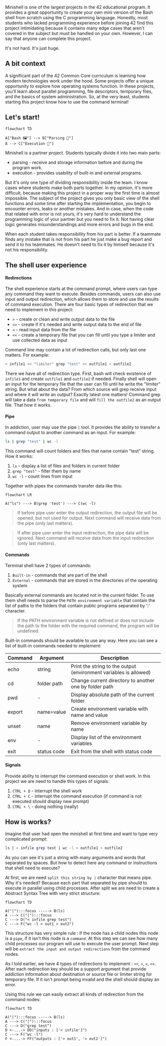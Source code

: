 Minishell is one of the largest projects in the 42 educational program. It provides a great opportunity to create your own mini version of the Bash shell from scratch using the C programming language. Honestly, most students who lacked programming experience before joining 42 find this project intimidating because it contains many edge cases that aren't covered in the subject but must be handled on your own. However, I can say that anyone can complete this project.

It's not hard. It's just huge.  

## A bit context

A significant part of the 42 Common Core curriculum is learning how modern technologies work under the hood. Some projects offer a unique opportunity to explore how operating systems function. In these projects, you’ll learn about parallel programming, file descriptors, temporary files, and the basics of system administration. So, at the very least, students starting this project know how to use the command terminal!

## Let's start!

```mermaid
flowchart TD

A["Bash 🖼️"] --> B["Parsing 📁"]
A --> C["Execution 🔨"]
```

Minishell is a partner project. Students typically divide it into two main parts:
                 
* parsing  - receive and storage information before and during the program work. 
* execution  - provides usability of built-in and external programs. 

But it's only one type of dividing responsibility inside the team. I know cases where students make both parts together. In my opinion, it's more difficult, because making this project in a proper way the first time is almost impossible. The subject of the project gives you only basic view of the shell functions and some time after starting the implementation, you begin to encounter errors, leaks or another mistakes. And in case, when the code that related with error is not yours, it's very hard to understand the programming logic of your partner but you need to fix it. Not having clear logic generates misunderstandings and more errors and bugs in the end.

When each student takes responsibility from his part is better. If a teammate finds any mistake that is not from his part he just make a bug report and send it to his teammates. He doesn't need to fix it by himself because it's not his responsibility.

## The shell user experience

#### Redirections

The shell experience starts at the command prompt, where users can type any command they want to execute. Besides commands, users can also use input and output redirection, which allows them to store and use the results of command execution. There are four basic types of redirection that we need to implement in this project:

- `>` - create or clean and write output data to the file
- `>>` - create if it's needed and write output data to the end of file
- `<` - read input data from the file
- `<<` - create a temporary file that you can fill until you type a limiter and use collected data as input

Command line may contain a lot of redirection calls, but only last one matters. For example:

```bash
< infile1 << "limiter" grep "test" >> outfile1 > outfile2
```

There we have all of redirection type. First, bash will check existence of `infile1` and create `outfile1` and `outfile2` if needed. Finally shell will open an input for the temporary file that the user can fill until he write the "limiter" string. But what about the data? From which source will grep receive input and where it will write an output? Exactly latest one matters! Command grep will take a data `from temporary file` and will `fill the outfile2` as an output file. That how it works.

#### Pipe

In addiction, user may use the pipe `|` tool. It provides the ability to transfer a command output to another command as an input. For example:

```bash
ls | grep "test" | wc -l
```

This command will count folders and files that name contain "test" string. How it works:

1. `ls` - display a list of files and folders in current folder
2. `grep "test"` - filter them by name
3. `wc -l` - count lines from input

Together with pipes the commands transfer data like this:

```mermaid
flowchart LR

A("ls") ---> B(grep 'test') ---> C(wc -l)
```


> If before pipe user enter the output redirection, the output file will be opened, but not used for output. Next command will receive data from the pipe (only last matters).

> If after pipe user enter the input redirection, the pipe data will be ignored. Next command will receive data from the input redirection (only last matters).

#### Commands

Terminal shell have 2 types of commands: 

1. `Built-in` - commands that are part of the shell
2. `External` - commands that are stored in the directories of the operating system

Basically external commands are located not in the current folder. To use them shell needs to parse the `PATH environment variable` that contain the list of paths to the folders that contain public programs separated by ':' character.

> If the PATH environment variable is not defined or does not include the path to the folder with the required command, the program will be undefined.

Built-in commands should be available to use any way. Here you can see a list of built-in commands needed to implement:

| Command | Argument    | Description                                                       |
| ------- | ----------- | ----------------------------------------------------------------- |
| echo    | string      | Print the string to the output (environment variables is allowed) |
| cd      | folder path | Change current directory to another one by folder path            |
| pwd     | -           | Display absolute path of the current folder                       |
| export  | name=value  | Create environment variable with name and value                   |
| unset   | name        | Remove environment variable by name                               |
| env     | -           | Display list of the environment variables                         |
| exit    | status code | Exit from the shell with status code                              |

#### Signals

Provide ability to interrupt the command execution or shell work. In this project we are need to handle this types of signals:

1. `CTRL + D` - interrupt the shell work
2. `CTRL + C` - interrupt the command execution (if command is not executed should display new prompt)
3. `CTRL + \` - doing nothing (really)


## How is works?

Imagine that user had open the minishell at first time and want to type very complicated prompt:

```bash
ls | < infile grep test | wc -l > outfile1 > outfile2 
```

As you can see it's just a string with many arguments and words that separated by spaces. But how to detect here any command or instructions that shell need to execute?

At first, we are need `split this string by |` character that means pipe. Why it's needed? Because each part that separated by pipe should to execute in parallel using child processes. After split we are need to create a Abstract Syntax Tree with very strict structure:

```mermaid
flowchart TD

A("|"):::focus -----> B(ls)
A ---> C("|"):::focus
C ---> D("< infile grep test")
C ---> F("wc -l > out1 > out2")

```

This structure has very simple rule : if the node has a child nodes this node is a `pipe`, if it isn't this node is a `command`. At this step we can see how many child processes our program will use to execute the user prompt. Next step will be `extract the input and output redirections` from the command nodes.

As I told earlier, we have 4 types of redirections to implement : `>>`, `>`, `<`, `<<`. After each redirection key should be a support argument that provide addiction information about destination or source file or limiter string for temporary file. If it isn't prompt being invalid and the shell should display an error.

Using this rule we can easily extract all kinds of redirection from the command nodes:

```mermaid
flowchart TD

A("|"):::focus -----> B(ls)
A ---> C("|"):::focus
C ---> D("grep test")
D <-...-> DD("inputs : ['< infile']")
C ---> F("wc -l")
F <-...-> FF("outputs : ['> out1', '> out2']")
```


